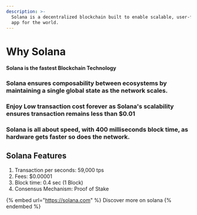 ```yaml
---
description: >-
  Solana is a decentralized blockchain built to enable scalable, user-friendly
  app for the world.
---
```


# Why Solana

#### Solana is the fastest Blockchain Technology

### Solana ensures composability between ecosystems by maintaining a single global state as the network scales.

### Enjoy Low transaction cost forever as Solana's scalability ensures transaction remains less than $0.01

### Solana is all about speed, with 400 milliseconds block time, as hardware gets faster so does the network.

## Solana Features

1. Transaction per seconds: 59,000 tps
2. Fees: $0.00001
3. Block time: 0.4 sec (1 Block)
4. Consensus Mechanism: Proof of Stake

{% embed url="https://solana.com" %}
Discover more on solana
{% endembed %}
